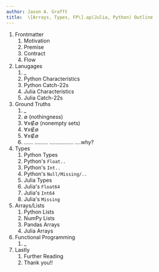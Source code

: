 ```yaml
---
author: Jason A. Grafft
title:  \[Arrays, Types, FP\].ap(Julia, Python) Outline
---
```

1. Frontmatter
    1. Motivation
    2. Premise
    3. Contract
    4. Flow
2. Lanugages
    1. \_
    2. Python Characteristics
    3. Python Catch-22s
    4. Julia Characteristics
    5. Julia Catch-22s
3. Ground Truths
    1. \_
    2. ∅ (nothingness)
    3. ∀x∉∅ (nonempty sets)
    4. ∀x∉∅
    5. ∀x∉∅
    6. ...... .........   ................ ....why?
4. Types
    1. Python Types
    2. Python's `Float..`
    3. Python's `Int..`
    4. Python's `Null/Missing/..`
    5. Julia Types
    6. Julia's `Float64`
    7. Julia's `Int64`
    8. Julia's `Missing`
5. Arrays/Lists
    1. Python Lists
    2. NumPy Lists
    3. Pandas Arrays
    4. Julia Arrays
6. Functional Programming
    1. \_
7. Lastly
    1. Further Reading
    2. Thank you!!